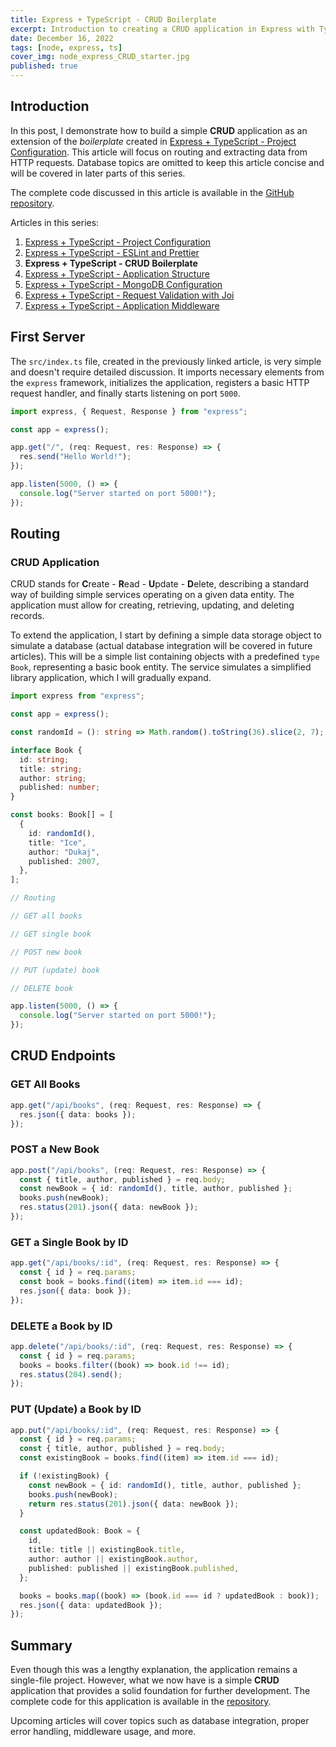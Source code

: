 ```yaml
---
title: Express + TypeScript - CRUD Boilerplate
excerpt: Introduction to creating a CRUD application in Express with TypeScript. Explanation of routing and methods for handling request data.
date: December 16, 2022
tags: [node, express, ts]
cover_img: node_express_CRUD_starter.jpg
published: true
---
```


## Introduction

In this post, I demonstrate how to build a simple **CRUD** application as an extension of the _boilerplate_ created in [Express + TypeScript - Project Configuration](https://amazed.dev/blog/ts-express-base-config). This article will focus on routing and extracting data from HTTP requests. Database topics are omitted to keep this article concise and will be covered in later parts of this series.

The complete code discussed in this article is available in the [GitHub repository](https://github.com/amazeddev/express-ts/tree/base-crud).

<div class="admission">
Articles in this series:

1. [Express + TypeScript - Project Configuration](https://amazed.dev/blog/en/ts-express-base-config)
2. [Express + TypeScript - ESLint and Prettier](https://amazed.dev/blog/en/ts-express-linter-prettier)
3. **Express + TypeScript - CRUD Boilerplate**
4. [Express + TypeScript - Application Structure](https://amazed.dev/blog/en/ts-express-structure)
5. [Express + TypeScript - MongoDB Configuration](https://amazed.dev/blog/en/ts-express-mongo)
6. [Express + TypeScript - Request Validation with Joi](https://amazed.dev/blog/en/ts-express-validation)
7. [Express + TypeScript - Application Middleware](https://amazed.dev/blog/en/ts-express-middlewares)
</div>

## First Server

The `src/index.ts` file, created in the previously linked article, is very simple and doesn't require detailed discussion. It imports necessary elements from the `express` framework, initializes the application, registers a basic HTTP request handler, and finally starts listening on port `5000`.

```ts
import express, { Request, Response } from "express";

const app = express();

app.get("/", (req: Request, res: Response) => {
  res.send("Hello World!");
});

app.listen(5000, () => {
  console.log("Server started on port 5000!");
});
```

## Routing

### CRUD Application

CRUD stands for **C**reate - **R**ead - **U**pdate - **D**elete, describing a standard way of building simple services operating on a given data entity. The application must allow for creating, retrieving, updating, and deleting records.

To extend the application, I start by defining a simple data storage object to simulate a database (actual database integration will be covered in future articles). This will be a simple list containing objects with a predefined `type Book`, representing a basic book entity. The service simulates a simplified library application, which I will gradually expand.

```ts
import express from "express";

const app = express();

const randomId = (): string => Math.random().toString(36).slice(2, 7);

interface Book {
  id: string;
  title: string;
  author: string;
  published: number;
}

const books: Book[] = [
  {
    id: randomId(),
    title: "Ice",
    author: "Dukaj",
    published: 2007,
  },
];

// Routing

// GET all books

// GET single book

// POST new book

// PUT (update) book

// DELETE book

app.listen(5000, () => {
  console.log("Server started on port 5000!");
});
```

## CRUD Endpoints

### GET All Books

```ts
app.get("/api/books", (req: Request, res: Response) => {
  res.json({ data: books });
});
```

### POST a New Book

```ts
app.post("/api/books", (req: Request, res: Response) => {
  const { title, author, published } = req.body;
  const newBook = { id: randomId(), title, author, published };
  books.push(newBook);
  res.status(201).json({ data: newBook });
});
```

### GET a Single Book by ID

```ts
app.get("/api/books/:id", (req: Request, res: Response) => {
  const { id } = req.params;
  const book = books.find((item) => item.id === id);
  res.json({ data: book });
});
```

### DELETE a Book by ID

```ts
app.delete("/api/books/:id", (req: Request, res: Response) => {
  const { id } = req.params;
  books = books.filter((book) => book.id !== id);
  res.status(204).send();
});
```

### PUT (Update) a Book by ID

```ts
app.put("/api/books/:id", (req: Request, res: Response) => {
  const { id } = req.params;
  const { title, author, published } = req.body;
  const existingBook = books.find((item) => item.id === id);

  if (!existingBook) {
    const newBook = { id: randomId(), title, author, published };
    books.push(newBook);
    return res.status(201).json({ data: newBook });
  }

  const updatedBook: Book = {
    id,
    title: title || existingBook.title,
    author: author || existingBook.author,
    published: published || existingBook.published,
  };

  books = books.map((book) => (book.id === id ? updatedBook : book));
  res.json({ data: updatedBook });
});
```

## Summary

Even though this was a lengthy explanation, the application remains a single-file project. However, what we now have is a simple **CRUD** application that provides a solid foundation for further development. The complete code for this application is available in the [repository](https://github.com/amazeddev/express-ts/tree/base-crud).

Upcoming articles will cover topics such as database integration, proper error handling, middleware usage, and more.
